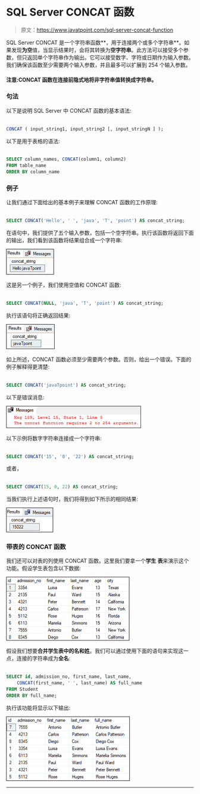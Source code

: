 # SQL Server CONCAT 函数

> 原文：<https://www.javatpoint.com/sql-server-concat-function>

SQL Server CONCAT 是一个字符串函数**，用于连接两个或多个字符串**。如果发现**为空**值，当显示结果时，会将其转换为**空字符串**。此方法可以接受多个参数，但只返回单个字符串作为输出。它可以接受数字、字符或日期作为输入参数。我们确保该函数至少需要两个输入参数，并且最多可以扩展到 254 个输入参数。

#### 注意:CONCAT 函数在连接前隐式地将非字符串值转换成字符串。

### 句法

以下是说明 SQL Server 中 CONCAT 函数的基本语法:

```sql

CONCAT ( input_string1, input_string2 [, input_stringN ] );

```

以下是用于表格的语法:

```sql

SELECT column_names, CONCAT(column1, column2) 
FROM table_name
ORDER BY column_name

```

### 例子

让我们通过下面给出的基本例子来理解 CONCAT 函数的工作原理:

```sql

SELECT CONCAT('Hello', ' ', 'java', 'T', 'point') AS concat_string;

```

在语句中，我们提供了五个输入参数，包括一个空字符串。执行该函数将返回下面的输出，我们看到该函数将结果组合成一个字符串:

![SQL Server CONCAT Function](img/ca5e5a6a18c3fae1e1a0ed8e3dba0f23.png)

这是另一个例子，我们使用空值和 CONCAT 函数:

```sql

SELECT CONCAT(NULL, 'java', 'T', 'point') AS concat_string;

```

执行该语句将正确返回结果:

![SQL Server CONCAT Function](img/f7ab0ab8b72d5d1e48cd708a069185b1.png)

如上所述，CONCAT 函数必须至少需要两个参数。否则，给出一个错误。下面的例子解释得更清楚:

```sql

SELECT CONCAT('javaTpoint') AS concat_string;

```

以下是错误消息:

![SQL Server CONCAT Function](img/d7267596895b77e8729ad9b41b49fbc7.png)

以下示例将数字字符串连接成一个字符串:

```sql

SELECT CONCAT('15', '0', '22') AS concat_string;

```

或者，

```sql

SELECT CONCAT(15, 0, 22) AS concat_string;

```

当我们执行上述语句时，我们将得到如下所示的相同结果:

![SQL Server CONCAT Function](img/2b0df124a07c63a6c6756d83ac80197f.png)

### 带表的 CONCAT 函数

我们还可以对表的列使用 CONCAT 函数。这里我们要拿一个**学生** **表**来演示这个功能。假设学生表包含以下数据:

![SQL Server CONCAT Function](img/4fb658162c743bea9f0da0d82fe187cb.png)

假设我们想要**合并学生表中的名和姓**。我们可以通过使用下面的语句来实现这一点，连接的字符串成为**全名**:

```sql

SELECT id, admission_no, first_name, last_name,
    CONCAT(first_name, ' ', last_name) AS full_name
FROM Student
ORDER BY full_name;

```

执行该功能将显示以下输出:

![SQL Server CONCAT Function](img/706e04913764add9624ee2cbce7c8987.png)

* * *